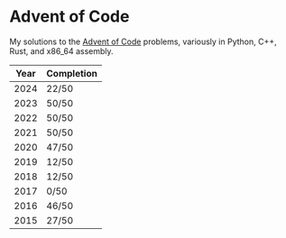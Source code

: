# Advent of Code

My solutions to the [Advent of Code](https://adventofcode.com/) problems, variously in Python, C++, Rust, and x86_64 assembly.

| Year | Completion |
| ---- | ---------- |
| 2024 | 22/50      |
| 2023 | 50/50      |
| 2022 | 50/50      |
| 2021 | 50/50      |
| 2020 | 47/50      |
| 2019 | 12/50      |
| 2018 | 12/50      |
| 2017 | 0/50       |
| 2016 | 46/50      |
| 2015 | 27/50      |
